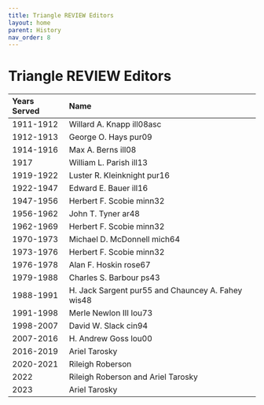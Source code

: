 ```yaml
---
title: Triangle REVIEW Editors
layout: home
parent: History
nav_order: 8
---
```

# Triangle REVIEW Editors

|Years Served|Name|
|:------|:-|
|1911-1912|Willard A. Knapp ill08asc|
|1912-1913|George O. Hays pur09|
|1914-1916|Max A. Berns ill08|
|1917|William L. Parish ill13|
|1919-1922|Luster R. Kleinknight pur16|
|1922-1947|Edward E. Bauer ill16|
|1947-1956|Herbert F. Scobie minn32|
|1956-1962|John T. Tyner ar48|
|1962-1969|Herbert F. Scobie minn32|
|1970-1973|Michael D. McDonnell mich64|
|1973-1976|Herbert F. Scobie minn32|
|1976-1978|Alan F. Hoskin rose67|
|1979-1988|Charles S. Barbour ps43|
|1988-1991|H. Jack Sargent pur55 and Chauncey A. Fahey wis48|
|1991-1998|Merle Newlon III lou73|
|1998-2007|David W. Slack cin94|
|2007-2016|H. Andrew Goss lou00|
|2016-2019|Ariel Tarosky||
|2020-2021|Rileigh Roberson||
|2022|Rileigh Roberson and Ariel Tarosky||
|2023|Ariel Tarosky||
